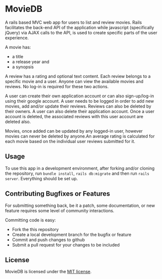 # MovieDB

A rails based MVC web app for users to list and review movies. Rails facilitates the back-end API of the application while javascript (specifically jQuery) via AJAX calls to the API, is used to create specific parts of the user experience.

A movie has:

* a title
* a release year and
* a synopsis

A review has a rating and optional text content. Each review belongs to a specific movie and a user.
Anyone can view the available movies and reviews. No log-in is required for these two actions.

A user can create their own application account or can also sign-up/log-in using their google account. A user needs to be logged in order to add new movies, add and/or update their reviews. Reviews can also be deleted by their owners. A user can also delete their application account. Once a user account is deleted, the associated reviews with this user account are deleted also.

Movies, once added can be updated by any logged-in user, however movies can never be deleted by anyone.An average rating is calculated for each movie based on the individual user reviews submitted for it.

## Usage

To use this app in a development environment, after forking and/or cloning the repository, run `bundle install`, `rails db:migrate` and then run `rails server`.
Everything should be set up.

## Contributing Bugfixes or Features

For submitting something back, be it a patch, some documentation, or new feature requires some level of community interactions.

Committing code is easy:

- Fork the this repository
- Create a local development branch for the bugfix or feature
- Commit and push changes to github
- Submit a pull request for your changes to be included

## License
MovieDB is licensed under the [MIT license](http://opensource.org/licenses/MIT).
